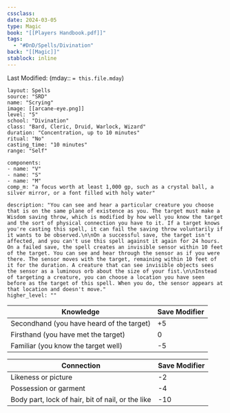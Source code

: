 ```yaml
---
cssclass: 
date: 2024-03-05
type: Magic
book: "[[Players Handbook.pdf]]"
tags:
  - "#DnD/Spells/Divination"
back: "[[Magic]]"
stablock: inline
---
```

Last Modified: (mday:: `= this.file.mday`)


```statblock
layout: Spells
source: "SRD"
name: "Scrying"
image: [[arcane-eye.png]]
level: "5"
school: "Divination"
class: "Bard, Cleric, Druid, Warlock, Wizard"
duration: "Concentration, up to 10 minutes"
ritual: "No"
casting_time: "10 minutes"
range: "Self"

components:
- name: "V"
- name: "S"
- name: "M"
comp_m: "a focus worth at least 1,000 gp, such as a crystal ball, a silver mirror, or a font filled with holy water"

description: "You can see and hear a particular creature you choose that is on the same plane of existence as you. The target must make a Wisdom saving throw, which is modified by how well you know the target and the sort of physical connection you have to it. If a target knows you're casting this spell, it can fail the saving throw voluntarily if it wants to be observed.\n\nOn a successful save, the target isn't affected, and you can't use this spell against it again for 24 hours. On a failed save, the spell creates an invisible sensor within 10 feet of the target. You can see and hear through the sensor as if you were there. The sensor moves with the target, remaining within 10 feet of it for the duration. A creature that can see invisible objects sees the sensor as a luminous orb about the size of your fist.\n\nInstead of targeting a creature, you can choose a location you have seen before as the target of this spell. When you do, the sensor appears at that location and doesn't move."
higher_level: ""
```

| Knowledge                               | Save Modifier |
|-----------------------------------------|---------------|
| Secondhand (you have heard of the target) | +5            |
| Firsthand (you have met the target)       | 0             |
| Familiar (you know the target well)       | -5            |


| Connection                                   | Save Modifier |
|----------------------------------------------|---------------|
| Likeness or picture                          | -2            |
| Possession or garment                        | -4            |
| Body part, lock of hair, bit of nail, or the like | -10           |
